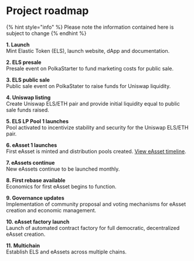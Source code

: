# Project roadmap

{% hint style="info" %}
Please note the information contained here is subject to change
{% endhint %}

**1. Launch**  
Mint Elastic Token (ELS), launch website, dApp and documentation.

**2. ELS presale**  
Presale event on PolkaStarter to fund marketing costs for public sale.

**3. ELS public sale**  
Public sale event on PolkaStater to raise funds for Uniswap liquidity.

**4. Uniswap listing**  
Create Uniswap ELS/ETH pair and provide initial liquidity equal to public sale funds raised.

**5. ELS LP Pool 1 launches**  
Pool activated to incentivize stability and security for the Uniswap ELS/ETH pair.

**6. eAsset 1 launches**  
First eAsset is minted and distribution pools created. [View eAsset timeline](/protocol/elastic-assets/lifecycle.md).

**7. eAssets continue**  
New eAssets continue to be launched monthly.

**8. First rebase available**  
Economics for first eAsset begins to function.

**9. Governance updates**  
Implementation of community proposal and voting mechanisms for eAsset creation and economic management.

**10. eAsset factory launch**  
Launch of automated contract factory for full democratic, decentralized eAsset creation.

**11.  Multichain**  
Establish ELS and eAssets across multiple chains.
